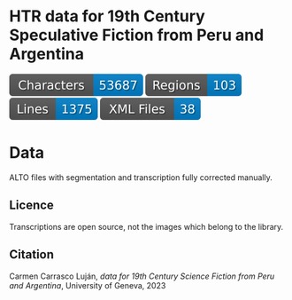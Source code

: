 # HTR data for 19th Century Speculative Fiction from Peru and Argentina

![characters badge](badges/characters.svg) ![regions badge](badges/regions.svg) ![lines badge](badges/lines.svg) ![files badge](badges/files.svg)

# Data

ALTO files with segmentation and transcription fully corrected manually.

## Licence

Transcriptions are open source, not the images which belong to the library.

## Citation

Carmen Carrasco Luján, _data for 19th Century Science Fiction from Peru and Argentina_, University of Geneva, 2023

